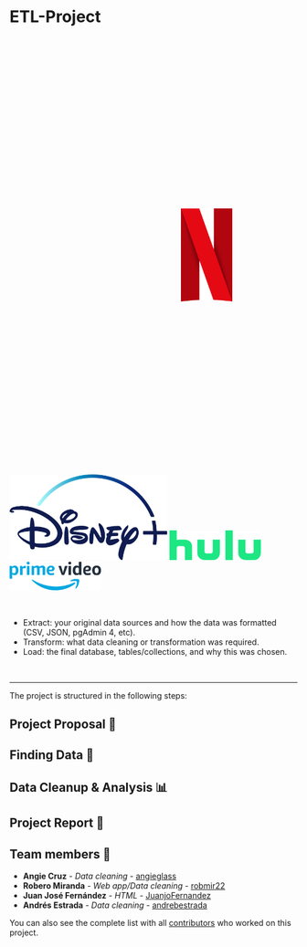 # ETL-Project

<p float="center">
<img style="margin: 300px" src="https://github.com/JuanjoFernandez/ETL-project/blob/main/images/netflix_logo.png" alt="Netflix Logo" width="90">
<img src="https://github.com/JuanjoFernandez/ETL-project/blob/main/images/disney_logo.png" alt="Dinsey Logo" height="150">
<img src="https://github.com/JuanjoFernandez/ETL-project/blob/main/images/hulu_logo.png" alt="Hulu Logo" width="160">
<img src="https://github.com/JuanjoFernandez/ETL-project/blob/main/images/prime_logo.png" alt="Prime Logo" width="160">
</p>

<br>

- Extract: your original data sources and how the data was formatted (CSV, JSON, pgAdmin 4, etc).
- Transform: what data cleaning or transformation was required.
- Load: the final database, tables/collections, and why this was chosen.

<br>
<hr>
The project is structured in the following steps:

## Project Proposal 🎯

## Finding Data 🔎

## Data Cleanup & Analysis 📊

## Project Report 📑 



## Team members 👥

* **Angie Cruz** - *Data cleaning* - [angieglass](https://github.com/angieglass)
* **Robero Miranda** - *Web app/Data cleaning* - [robmir22](https://github.com/robmir22)
* **Juan José Fernández** - *HTML* - [JuanjoFernandez](https://github.com/JuanjoFernandez)
* **Andrés Estrada** - *Data cleaning* - [andrebestrada](https://github.com/andrebestrada)

You can also see the complete list with all [contributors](https://github.com/JuanjoFernandez/ETL-project/graphs/contributors) who worked on this project. 


